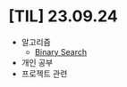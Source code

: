 # [TIL] 23.09.24

* 알고리즘
  * [Binary Search](../java_algorithm/leetcode/src/binary_search/Solution.java)
* 개인 공부
* 프로젝트 관련
  


  